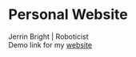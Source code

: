 # Personal Website

Jerrin Bright | Roboticist<br>
Demo link for my <a href="https://jbright.tech/">website</a>
